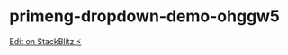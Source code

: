 # primeng-dropdown-demo-ohggw5

[Edit on StackBlitz ⚡️](https://stackblitz.com/edit/primeng-dropdown-demo-ohggw5)